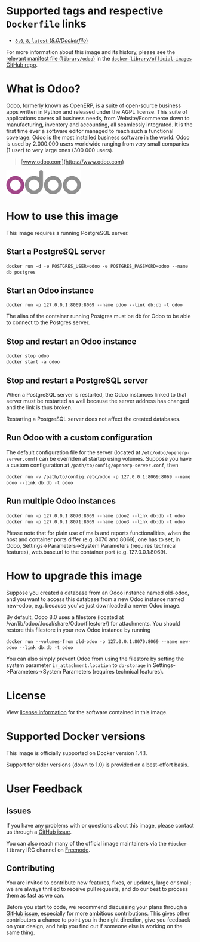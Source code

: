 # Supported tags and respective `Dockerfile` links

- [`8.0`, `8`, `latest` (*8.0/Dockerfile*)](https://github.com/odoo/docker/blob/a86b7e6dbc31d19b6180fdf00e56b4a0f5fe32ff/8.0/Dockerfile)

For more information about this image and its history, please see the [relevant
manifest file
(`library/odoo`)](https://github.com/docker-library/official-images/blob/master/library/odoo)
in the [`docker-library/official-images` GitHub
repo](https://github.com/docker-library/official-images).

# What is Odoo?

Odoo, formerly known as OpenERP, is a suite of open-source business apps 
written in Python and released under the AGPL license. This suite of 
applications covers all business needs, from Website/Ecommerce down to 
manufacturing, inventory and accounting, all seamlessly integrated. It is the 
first time ever a software editor managed to reach such a functional coverage. 
Odoo is the most installed business software in the world. Odoo is used by 
2.000.000 users worldwide ranging from very small companies (1 user) to very 
large ones (300 000 users). 

> [www.odoo.com](https://www.odoo.com)

![logo](https://raw.githubusercontent.com/docker-library/docs/master/odoo/logo.png)

# How to use this image

This image requires a running PostgreSQL server. 

## Start a PostgreSQL server

	docker run -d -e POSTGRES_USER=odoo -e POSTGRES_PASSWORD=odoo --name db postgres

## Start an Odoo instance

	docker run -p 127.0.0.1:8069:8069 --name odoo --link db:db -t odoo

The alias of the container running Postgres must be db for Odoo to be able
to connect to the Postgres server.

## Stop and restart an Odoo instance
	
	docker stop odoo
	docker start -a odoo

## Stop and restart a PostgreSQL server
When a PostgreSQL server is restarted, the Odoo instances 
linked to that server must be restarted as well because the server address has 
changed and the link is thus broken. 

Restarting a PostgreSQL server does not affect the created databases.

## Run Odoo with a custom configuration

The default configuration file for the server (located at `/etc/odoo/openerp-server.conf`)
can be overriden at startup using volumes. Suppose you have a custom configuration
at `/path/to/config/openerp-server.conf`, then

	docker run -v /path/to/config:/etc/odoo -p 127.0.0.1:8069:8069 --name odoo --link db:db -t odoo

## Run multiple Odoo instances
	
	docker run -p 127.0.0.1:8070:8069 --name odoo2 --link db:db -t odoo
	docker run -p 127.0.0.1:8071:8069 --name odoo3 --link db:db -t odoo

Please note that for plain use of mails and reports functionalities, when the 
host and container ports differ (e.g. 8070 and 8069), one has to set, 
in Odoo, Settings->Parameters->System Parameters (requires technical features), 
web.base.url to the container port (e.g. 127.0.0.1:8069).

# How to upgrade this image
Suppose you created a database from an Odoo instance named old-odoo, and you 
want to access this database from a new Odoo instance named new-odoo, e.g. 
because you've just downloaded a newer Odoo image.

By default, Odoo 8.0 uses a filestore (located at /var/lib/odoo/.local/share/Odoo/filestore/) 
for attachments. You should restore this filestore in your new Odoo instance by
running

	docker run --volumes-from old-odoo -p 127.0.0.1:8070:8069 --name new-odoo --link db:db -t odoo

You can also simply prevent Odoo from using the filestore by setting the system
parameter `ir_attachment.location` to `db-storage` in Settings->Parameters->System 
Parameters (requires technical features).

# License

View [license information](https://raw.githubusercontent.com/odoo/odoo/8.0/LICENSE)
for the software contained in this image.

# Supported Docker versions

This image is officially supported on Docker version 1.4.1.

Support for older versions (down to 1.0) is provided on a best-effort basis.

# User Feedback

## Issues

If you have any problems with or questions about this image, please contact us
 through a [GitHub issue](https://github.com/odoo/docker/issues).

You can also reach many of the official image maintainers via the
`#docker-library` IRC channel on [Freenode](https://freenode.net).

## Contributing

You are invited to contribute new features, fixes, or updates, large or small;
we are always thrilled to receive pull requests, and do our best to process them
as fast as we can.

Before you start to code, we recommend discussing your plans 
through a [GitHub issue](https://github.com/odoo/docker/issues), especially for more ambitious
contributions. This gives other contributors a chance to point you in the right
direction, give you feedback on your design, and help you find out if someone
else is working on the same thing.
